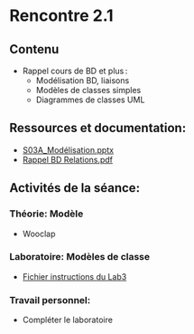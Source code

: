 # Rencontre 2.1

## Contenu
- Rappel cours de BD et plus : 
  - Modélisation BD, liaisons 
  - Modèles de classes simples  
  - Diagrammes de classes UML

## Ressources et documentation: 
- [S03A_Modélisation.pptx](https://cegepedouardmontpetit.sharepoint.com/:p:/s/EDU-A22-4203W6EM-01010/EbP5zxqRYsxIvuEbBW2Rle0ByJiN-hwPKtdlsFGamugdow?e=HOaJZJ)
- [Rappel BD Relations.pdf](https://cegepedouardmontpetit.sharepoint.com/:b:/s/EDU-A22-4203W6EM-01010/EV1_A8ScvyVBsm0Ezp7AzWgBOTAq2JDto3V8THQ7movgpg?e=Q1wEcx)


## Activités de la séance: 
### Théorie: Modèle 
- Wooclap 

### Laboratoire: Modèles de classe 
- [Fichier instructions du Lab3](https://cegepedouardmontpetit.sharepoint.com/:w:/s/EDU-A22-4203W6EM-01010/Ebt-73OsyGpGlHMPj6S46D0BPKKqTtdLo9zkR4Sx0MYrgg?e=7TcBh3)

### Travail personnel: 
- Compléter le laboratoire